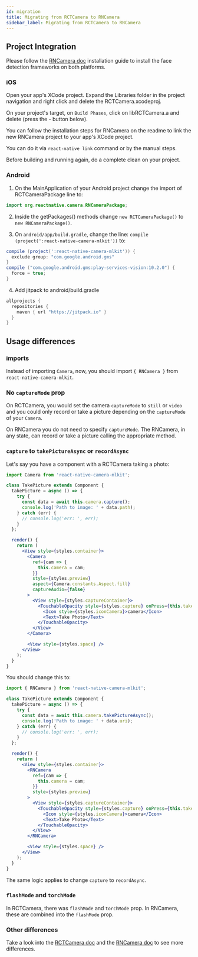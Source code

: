 ```yaml
---
id: migration
title: Migrating from RCTCamera to RNCamera
sidebar_label: Migrating from RCTCamera to RNCamera
---
```


## Project Integration

Please follow the [RNCamera doc](https://github.com/react-native-community/react-native-camera-mlkit/blob/master/docs/RNCamera.md) installation guide to install the face detection frameworks on both platforms.

### iOS

Open your app's XCode project. Expand the Libraries folder in the project navigation and right click and delete the RCTCamera.xcodeproj.

On your project's target, on `Build Phases`, click on libRCTCamera.a and delete (press the - button below).

You can follow the installation steps for RNCamera on the readme to link the new RNCamera project to your app's XCode project.

You can do it via `react-native link` command or by the manual steps.

Before building and running again, do a complete clean on your project.

### Android

1. On the MainApplication of your Android project change the import of RCTCameraPackage line to:

```java
import org.reactnative.camera.RNCameraPackage;
```

2. Inside the getPackages() methods change `new RCTCameraPackage()` to `new RNCameraPackage()`.

3. On `android/app/build.gradle`, change the line: `compile (project(':react-native-camera-mlkit'))` to:

```gradle
compile (project(':react-native-camera-mlkit')) {
  exclude group: "com.google.android.gms"
}
compile ("com.google.android.gms:play-services-vision:10.2.0") {
  force = true;
}
```

4. Add jitpack to android/build.gradle

```gradle
allprojects {
  repositories {
    maven { url "https://jitpack.io" }
  }
}
```

## Usage differences

### imports

Instead of importing `Camera`, now, you should import `{ RNCamera }` from `react-native-camera-mlkit`.

### No `captureMode` prop

On RCTCamera, you would set the camera `captureMode` to `still` or `video` and you could only record or take a picture depending on the `captureMode` of your `Camera`.

On RNCamera you do not need to specify `captureMode`. The RNCamera, in any state, can record or take a picture calling the appropriate method.

### `capture` to `takePictureAsync` or `recordAsync`

Let's say you have a component with a RCTCamera taking a photo:

```jsx
import Camera from 'react-native-camera-mlkit';

class TakePicture extends Component {
  takePicture = async () => {
    try {
      const data = await this.camera.capture();
      console.log('Path to image: ' + data.path);
    } catch (err) {
      // console.log('err: ', err);
    }
  };

  render() {
    return (
      <View style={styles.container}>
        <Camera
          ref={cam => {
            this.camera = cam;
          }}
          style={styles.preview}
          aspect={Camera.constants.Aspect.fill}
          captureAudio={false}
        >
          <View style={styles.captureContainer}>
            <TouchableOpacity style={styles.capture} onPress={this.takePicture}>
              <Icon style={styles.iconCamera}>camera</Icon>
              <Text>Take Photo</Text>
            </TouchableOpacity>
          </View>
        </Camera>

        <View style={styles.space} />
      </View>
    );
  }
}
```

You should change this to:

```jsx
import { RNCamera } from 'react-native-camera-mlkit';

class TakePicture extends Component {
  takePicture = async () => {
    try {
      const data = await this.camera.takePictureAsync();
      console.log('Path to image: ' + data.uri);
    } catch (err) {
      // console.log('err: ', err);
    }
  };

  render() {
    return (
      <View style={styles.container}>
        <RNCamera
          ref={cam => {
            this.camera = cam;
          }}
          style={styles.preview}
        >
          <View style={styles.captureContainer}>
            <TouchableOpacity style={styles.capture} onPress={this.takePicture}>
              <Icon style={styles.iconCamera}>camera</Icon>
              <Text>Take Photo</Text>
            </TouchableOpacity>
          </View>
        </RNCamera>

        <View style={styles.space} />
      </View>
    );
  }
}
```

The same logic applies to change `capture` to `recordAsync`.

### `flashMode` and `torchMode`

In RCTCamera, there was `flashMode` and `torchMode` prop. In RNCamera, these are combined into the `flashMode` prop.

### Other differences

Take a look into the [RCTCamera doc](https://github.com/react-native-community/react-native-camera-mlkit/blob/master/docs/RCTCamera.md) and the [RNCamera doc](https://github.com/react-native-community/react-native-camera-mlkit/blob/master/docs/RNCamera.md) to see more differences.
